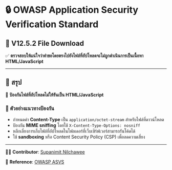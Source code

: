 # 🔒 OWASP Application Security Verification Standard

## 📂 V12.5.2 File Download  
✅ **ตรวจสอบให้แน่ใจว่าคำขอโดยตรงไปยังไฟล์ที่อัปโหลดจะไม่ถูกดำเนินการเป็นเนื้อหา HTML/JavaScript**  

---

## 🎯 สรุป  
📌 **ป้องกันไฟล์ที่อัปโหลดไม่ให้รันเป็น HTML/JavaScript**  

### 🔹 ตัวอย่างแนวทางป้องกัน  
- กำหนดค่า **Content-Type** เป็น `application/octet-stream` สำหรับไฟล์ที่ดาวน์โหลด  
- ป้องกัน **MIME sniffing** โดยใช้ `X-Content-Type-Options: nosniff`  
- หลีกเลี่ยงการเก็บไฟล์ที่อัปโหลดในโฟลเดอร์ที่เว็บเซิร์ฟเวอร์สามารถรันโค้ดได้  
- ใช้ **sandboxing** หรือ Content Security Policy (CSP) เพื่อลดความเสี่ยง  

---

👨‍💻 **Contributor**: [Supanimit Nilchawee](https://6530200517.github.io/security-requirement)  

📎 **Reference**: [OWASP ASVS](https://owasp.org/www-project-application-security-verification-standard/)  



